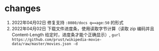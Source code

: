 # changes

1. 2022年04月02日 修复支持 `:8080/docs q==age:50` 的形式
2. 2022年04月02日 下载文件进度条，使用读取字节计算（读取 zip 编码并且 Content-Length 给定时，进度条才能个正确显示）, `gurl https://github.com/prust/wikipedia-movie-data/raw/master/movies.json -d`